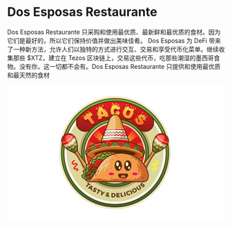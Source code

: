 # Dos Esposas Restaurante

Dos Esposas Restaurante 只采购和使用最优质、最新鲜和最优质的食材。因为它们是最好的，所以它们保持价值并做出美味佳肴。 Dos Esposas 为 DeFi 带来了一种新方法，允许人们以独特的方式进行交互、交易和享受代币化菜单。继续收集那些 $XTZ，建立在 Tezos 区块链上，交易这些代币，吃那些潮湿的墨西哥食物。没有你，这一切都不会有。Dos Esposas Restaurante 只提供和使用最优质和最天然的食材

![dosesposasrestaurante-dapp-defi-tezos-image1-500x315_e3998a51cc5d6ee2bcebbbeebc1fddc1](dosesposasrestaurante-dapp-defi-tezos-image1-500x315_e3998a51cc5d6ee2bcebbbeebc1fddc1.png)
